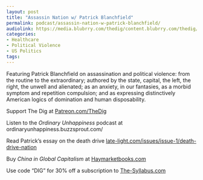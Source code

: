 ```yaml
---
layout: post
title: "Assassin Nation w/ Patrick Blanchfield"
permalink: podcast/assassin-nation-w-patrick-blanchfield/
audiolink: https://media.blubrry.com/thedig/content.blubrry.com/thedig/The_Dig-EP_469-Blanchfield.mp3
categories:
- Healthcare
- Political Violence
- US Politics
tags:
---
```




Featuring Patrick Blanchfield on assassination and political violence: from the routine to the extraordinary; authored by the state, capital, the left, the right, the unwell and alienated; as an anxiety, in our fantasies, as a morbid symptom and repetition compulsion; and as expressing distinctively American logics of domination and human disposability.



Support The Dig at [Patreon.com/TheDig](http://Patreon.com/TheDig)



Listen to the *Ordinary Unhappiness* podcast at ordinaryunhappiness.buzzsprout.com/



Read Patrick’s essay on the death drive [late-light.com/issues/issue-1/death-drive-nation](http://late-light.com/issues/issue-1/death-drive-nation)



Buy *China in Global Capitalism* at [Haymarketbooks.com](http://Haymarketbooks.com) 



Use code “DIG” for 30% off a subscription to [The-Syllabus.com](http://The-Syllabus.com)

